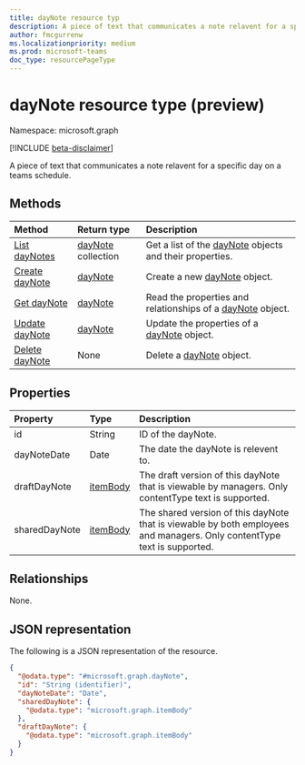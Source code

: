 ```yaml
---
title: dayNote resource typ
description: A piece of text that communicates a note relavent for a specific day on a teams schedule.
author: fmcgurrenw
ms.localizationpriority: medium
ms.prod: microsoft-teams
doc_type: resourcePageType
---
```


# dayNote resource type (preview)

Namespace: microsoft.graph

[!INCLUDE [beta-disclaimer](../../includes/beta-disclaimer.md)]

A piece of text that communicates a note relavent for a specific day on a teams schedule.

## Methods
|Method|Return type|Description|
|:---|:---|:---|
|[List dayNotes](../api/schedule-list-daynotes.md)|[dayNote](../resources/daynote.md) collection|Get a list of the [dayNote](../resources/daynote.md) objects and their properties.|
|[Create dayNote](../api/schedule-post-daynotes.md)|[dayNote](../resources/daynote.md)|Create a new [dayNote](../resources/daynote.md) object.|
|[Get dayNote](../api/daynote-get.md)|[dayNote](../resources/daynote.md)|Read the properties and relationships of a [dayNote](../resources/daynote.md) object.|
|[Update dayNote](../api/daynote-update.md)|[dayNote](../resources/daynote.md)|Update the properties of a [dayNote](../resources/daynote.md) object.|
|[Delete dayNote](../api/schedule-delete-daynotes.md)|None|Delete a [dayNote](../resources/daynote.md) object.|

## Properties
|Property|Type|Description|
|:---|:---|:---|
|id|String|ID of the dayNote.|
|dayNoteDate|Date|The date the dayNote is relevent to.|
|draftDayNote|[itemBody](../resources/itembody.md)|The draft version of this dayNote that is viewable by managers. Only contentType text is supported.|
|sharedDayNote|[itemBody](../resources/itembody.md)|The shared version of this dayNote that is viewable by both employees and managers. Only contentType text is supported.|

## Relationships
None.

## JSON representation
The following is a JSON representation of the resource.
<!-- {
  "blockType": "resource",
  "keyProperty": "id",
  "@odata.type": "microsoft.graph.dayNote",
  "baseType": "microsoft.graph.changeTrackedEntity",
  "openType": false
}
-->
``` json
{
  "@odata.type": "#microsoft.graph.dayNote",
  "id": "String (identifier)",
  "dayNoteDate": "Date",
  "sharedDayNote": {
    "@odata.type": "microsoft.graph.itemBody"
  },
  "draftDayNote": {
    "@odata.type": "microsoft.graph.itemBody"
  }
}
```

